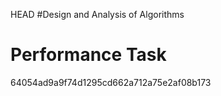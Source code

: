 HEAD
#Design and Analysis of Algorithms

# Performance Task
64054ad9a9f74d1295cd662a712a75e2af08b173
